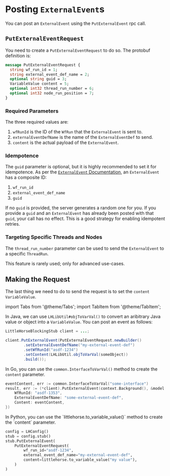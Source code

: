 # Posting `ExternalEvent`s

You can post an `ExternalEvent` using the `PutExternalEvent` rpc call.

## `PutExternalEventRequest`

You need to create a `PutExternalEventRequest` to do so. The protobuf definition is:

```protobuf
message PutExternalEventRequest {
  string wf_run_id = 1;
  string external_event_def_name = 2;
  optional string guid = 3;
  VariableValue content = 5;
  optional int32 thread_run_number = 6;
  optional int32 node_run_position = 7;
}
```

### Required Parameters

The three required values are:

1. `wfRunId` is the ID of the `WfRun` that the `ExternalEvent` is sent to.
2. `externalEventDefName` is the name of the `ExternalEventDef` to send.
3. `content` is the actual payload of the `ExternalEvent`.

### Idempotence

The `guid` parameter is optional, but it is highly recommended to set it for idempotence. As per the [`ExternalEvent` Documentation](/docs/concepts/external-events), an `ExternalEvent` has a composite ID:

1. `wf_run_id`
2. `external_event_def_name`
3. `guid`

If no `guid` is provided, the server generates a random one for you. If you provide a `guid` and an `ExternalEvent` has already been posted with that `guid`, your call has no effect. This is a good strategy for enabling idempotent retries.

### Targeting Specific Threads and Nodes

The `thread_run_number` parameter can be used to send the `ExternalEvent` to a specific `ThreadRun`.

This feature is rarely used; only for advanced use-cases.

## Making the Request

The last thing we need to do to send the request is to set the `content` `VariableValue`.

import Tabs from '@theme/Tabs';
import TabItem from '@theme/TabItem';

<Tabs>
  <TabItem value="java" label="Java" default>

In Java, we can use `LHLibUtil#objToVarVal()` to convert an aribitrary Java value or object into a `VariableValue`. You can post an event as follows:

```java
LittleHorseBlockingStub client = ...;

client.PutExternalEvent(PutExternalEventRequest.newBuilder()
        .setExternalEventDefName("my-external-event-def")
        .setWfRunId("asdf-1234")
        .setContent(LHLibUtil.objToVarVal(someObject))
        .build());
```

  </TabItem>
  <TabItem value="go" label="Go">

In Go, you can use the `common.InterfaceToVarVal()` method to create the `content` parameter.

```go
eventContent, err := common.InterfaceToVarVal("some-interface")
result, err := (*client).PutExternalEvent(context.Background(), &model.PutExternalEventRequest{
	WfRunId: "asdf-1353",
	ExternalEventDefName: "some-external-event-def",
	Content: eventContent,
})
```

  </TabItem>
  <TabItem value="python" label="Python">
In Python, you can use the `littlehorse.to_variable_value()` method to create the `content` parameter.

```python
config = LHConfig()
stub = config.stub()
stub.PutExternalEvent(
    PutExternalEventRequest(
        wf_run_id="asdf-1234",
        external_event_def_name="my-external-event-def",
        content=littlehorse.to_variable_value("my value"),
    )
)
```

  </TabItem>
</Tabs>
